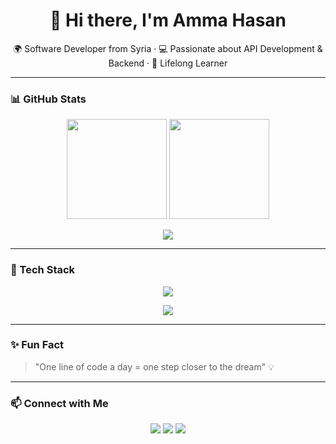<h1 align="center">👋 Hi there, I'm Amma Hasan</h1>

<p align="center">
  🌍 Software Developer from Syria · 💻 Passionate about API Development & Backend · 🚀 Lifelong Learner
</p>

---

### 📊 GitHub Stats
<p align="center">
  <img src="https://github-readme-stats.vercel.app/api?username=ammar23hasan&show_icons=true&theme=radical" height="160"/>
  <img src="https://github-readme-streak-stats.herokuapp.com/?user=ammar23hasan&theme=radical" height="160"/>
</p>

<p align="center">
  <img src="https://github-readme-stats.vercel.app/api/top-langs/?username=ammar23hasan&layout=compact&theme=radical"/>
</p>

---

### 🚀 Tech Stack
<p align="center">
  <!-- Web & Tools -->
  <img src="https://skillicons.dev/icons?i=html,css,js,react,nodejs,mysql,spring,git,github,vscode" />
</p>
<p align="center">
  <!-- Programming Languages -->
  <img src="https://skillicons.dev/icons?i=java,figma,flutter,dart,postman,cs,python,ae,ai,ps" />
</p>

---

### ✨ Fun Fact
> "One line of code a day = one step closer to the dream" 💡

---

### 📫 Connect with Me
<p align="center">
  <a href="https://github.com/ammar23hasan"><img src="https://skillicons.dev/icons?i=github" /></a>
  <a href="https://www.linkedin.com/in/ammar-hasan-240763286"><img src="https://skillicons.dev/icons?i=linkedin" /></a>
    <a href="https://www.instagram.com/ammar_alhasan2/"><img src="https://skillicons.dev/icons?i=instagram" /></a>
